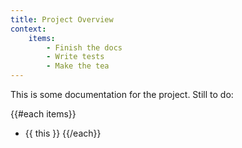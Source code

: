 ```yaml
---
title: Project Overview
context:
    items:
        - Finish the docs
        - Write tests
        - Make the tea
---
```


This is some documentation for the project. Still to do:

{{#each items}}

- {{ this }}
  {{/each}}

